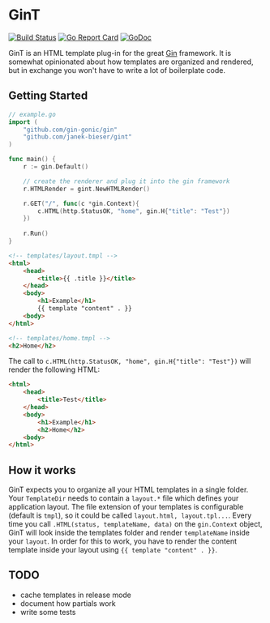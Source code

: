 # GinT

[![Build Status](https://travis-ci.org/janek-bieser/gint.svg?branch=master)](https://travis-ci.org/janek-bieser/gint)
[![Go Report Card](https://goreportcard.com/badge/github.com/janek-bieser/gint)](https://goreportcard.com/report/github.com/janek-bieser/gint)
[![GoDoc](https://godoc.org/github.com/janek-bieser/gint?status.svg)](https://godoc.org/github.com/janek-bieser/gint)

GinT is an HTML template plug-in for the great
[Gin](https://github.com/gin-gonic/gin) framework. It is somewhat
opinionated about how templates are organized and rendered, but in
exchange you won't have to write a lot of boilerplate code.

## Getting Started

```go
// example.go
import (
    "github.com/gin-gonic/gin"
    "github.com/janek-bieser/gint"
)

func main() {
    r := gin.Default()

    // create the renderer and plug it into the gin framework
    r.HTMLRender = gint.NewHTMLRender()

    r.GET("/", func(c *gin.Context){
        c.HTML(http.StatusOK, "home", gin.H{"title": "Test"})
    })
    
    r.Run()
}
```
```html
<!-- templates/layout.tmpl -->
<html>
    <head>
        <title>{{ .title }}</title>
    </head>
    <body>
        <h1>Example</h1>
        {{ template "content" . }}
    <body>
</html>
```
```html
<!-- templates/home.tmpl -->
<h2>Home</h2>
```
The call to `c.HTML(http.StatusOK, "home", gin.H{"title": "Test"})` will render the following HTML:

```html
<html>
    <head>
        <title>Test</title>
    </head>
    <body>
        <h1>Example</h1>
        <h2>Home</h2>
    <body>
</html>
```

## How it works

GinT expects you to organize all your HTML templates in a single
folder. Your `TemplateDir` needs to contain a `layout.*` file
which defines your application layout. The file extension of your
templates is configurable (default is `tmpl`), so it could be called
`layout.html, layout.tpl...`. Every time you call `.HTML(status,
templateName, data)` on the `gin.Context` object, GinT will look
inside the templates folder and render `templateName` inside your
`layout`. In order for this to work, you have to render the content
template inside your layout using `{{ template "content" . }}`.

## TODO

- cache templates in release mode
- document how partials work
- write some tests
